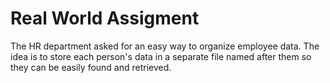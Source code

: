 # Real World Assigment

The HR department asked for an easy way to organize employee data. The idea is to store each person's data in a separate file named after them so they can be easily found and retrieved. 

